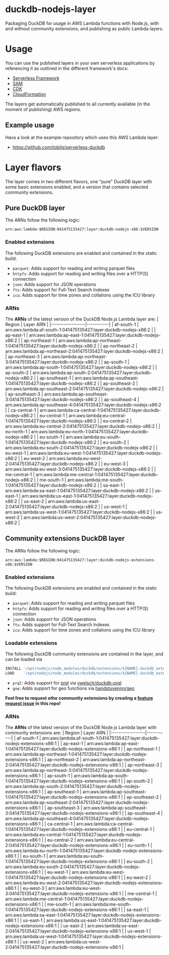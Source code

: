 # duckdb-nodejs-layer
Packaging DuckDB for usage in AWS Lambda functions with Node.js, with and without community extensions, and publishing as public Lambda layers.

# Usage
You can use the published layers in your own serverless applications by referencing it as outlined in the different framework's docs:

* [Serverless Framework](https://www.serverless.com/framework/docs/providers/aws/guide/serverless.yml/#functions)
* [SAM](https://aws.amazon.com/blogs/compute/working-with-aws-lambda-and-lambda-layers-in-aws-sam/)
* [CDK](https://docs.aws.amazon.com/cdk/api/v1/docs/aws-lambda-readme.html#layers)
* [CloudFormation](https://docs.aws.amazon.com/AWSCloudFormation/latest/UserGuide/aws-resource-lambda-function.html#cfn-lambda-function-layers)

The layers get automatically published to all currently available (in the moment of publishing) AWS regions.

## Example usage
Hava a look at the example repository which uses this AWS Lambda layer:

* https://github.com/tobilg/serverless-duckdb

# Layer flavors
The layer comes in two different flavors, one "pure" DuckDB layer with some basic extensions enabled, and a version that contains selected community extensions.

## Pure DuckDB layer
The ARNs follow the following logic:
```text
arn:aws:lambda:$REGION:041475135427:layer:duckdb-nodejs-x86:$VERSION
```

### Enabled extensions
The following DuckDB extensions are enabled and contained in the static build:

* `parquet`: Adds support for reading and writing parquet files
* `httpfs`: Adds support for reading and writing files over a HTTP(S) connection
* `json`: Adds support for JSON operations
* `fts`: Adds support for Full-Text Search Indexes
* `icu`: Adds support for time zones and collations using the ICU library

### ARNs

The **ARNs** of the latest version of the DuckDB Node.js Lambda layer are:
| Region          | Layer ARN |
|-----------------|-----------|
| af-south-1 | arn:aws:lambda:af-south-1:041475135427:layer:duckdb-nodejs-x86:2 |
| ap-east-1 | arn:aws:lambda:ap-east-1:041475135427:layer:duckdb-nodejs-x86:2 |
| ap-northeast-1 | arn:aws:lambda:ap-northeast-1:041475135427:layer:duckdb-nodejs-x86:2 |
| ap-northeast-2 | arn:aws:lambda:ap-northeast-2:041475135427:layer:duckdb-nodejs-x86:2 |
| ap-northeast-3 | arn:aws:lambda:ap-northeast-3:041475135427:layer:duckdb-nodejs-x86:2 |
| ap-south-1 | arn:aws:lambda:ap-south-1:041475135427:layer:duckdb-nodejs-x86:2 |
| ap-south-2 | arn:aws:lambda:ap-south-2:041475135427:layer:duckdb-nodejs-x86:2 |
| ap-southeast-1 | arn:aws:lambda:ap-southeast-1:041475135427:layer:duckdb-nodejs-x86:2 |
| ap-southeast-2 | arn:aws:lambda:ap-southeast-2:041475135427:layer:duckdb-nodejs-x86:2 |
| ap-southeast-3 | arn:aws:lambda:ap-southeast-3:041475135427:layer:duckdb-nodejs-x86:2 |
| ap-southeast-4 | arn:aws:lambda:ap-southeast-4:041475135427:layer:duckdb-nodejs-x86:2 |
| ca-central-1 | arn:aws:lambda:ca-central-1:041475135427:layer:duckdb-nodejs-x86:2 |
| eu-central-1 | arn:aws:lambda:eu-central-1:041475135427:layer:duckdb-nodejs-x86:2 |
| eu-central-2 | arn:aws:lambda:eu-central-2:041475135427:layer:duckdb-nodejs-x86:2 |
| eu-north-1 | arn:aws:lambda:eu-north-1:041475135427:layer:duckdb-nodejs-x86:2 |
| eu-south-1 | arn:aws:lambda:eu-south-1:041475135427:layer:duckdb-nodejs-x86:2 |
| eu-south-2 | arn:aws:lambda:eu-south-2:041475135427:layer:duckdb-nodejs-x86:2 |
| eu-west-1 | arn:aws:lambda:eu-west-1:041475135427:layer:duckdb-nodejs-x86:2 |
| eu-west-2 | arn:aws:lambda:eu-west-2:041475135427:layer:duckdb-nodejs-x86:2 |
| eu-west-3 | arn:aws:lambda:eu-west-3:041475135427:layer:duckdb-nodejs-x86:2 |
| me-central-1 | arn:aws:lambda:me-central-1:041475135427:layer:duckdb-nodejs-x86:2 |
| me-south-1 | arn:aws:lambda:me-south-1:041475135427:layer:duckdb-nodejs-x86:2 |
| sa-east-1 | arn:aws:lambda:sa-east-1:041475135427:layer:duckdb-nodejs-x86:2 |
| us-east-1 | arn:aws:lambda:us-east-1:041475135427:layer:duckdb-nodejs-x86:2 |
| us-east-2 | arn:aws:lambda:us-east-2:041475135427:layer:duckdb-nodejs-x86:2 |
| us-west-1 | arn:aws:lambda:us-west-1:041475135427:layer:duckdb-nodejs-x86:2 |
| us-west-2 | arn:aws:lambda:us-west-2:041475135427:layer:duckdb-nodejs-x86:2 |

## Community extensions DuckDB layer
The ARNs follow the following logic:
```text
arn:aws:lambda:$REGION:041475135427:layer:duckdb-nodejs-extensions-x86:$VERSION
```

### Enabled extensions
The following DuckDB extensions are enabled and contained in the static build:

* `parquet`: Adds support for reading and writing parquet files
* `httpfs`: Adds support for reading and writing files over a HTTP(S) connection
* `json`: Adds support for JSON operations
* `fts`: Adds support for Full-Text Search Indexes
* `icu`: Adds support for time zones and collations using the ICU library

### Loadable extensions
The following DuckDB community extensions are contained in the layer, and can be loaded via

```sql
INSTALL '/opt/nodejs/node_modules/duckdb/extensions/${NAME}.duckdb_extension';
LOAD    '/opt/nodejs/node_modules/duckdb/extensions/${NAME}.duckdb_extension';
```

* `prql`: Adds support for [prql](https://prql-lang.org/) via [ywelsch/duckdb-prql](https://github.com/ywelsch/duckdb-prql)
* `goe`: Adds support for geo functions via [handstuyennn/geo](https://github.com/handstuyennn/geo)

**Feel free to request othe community extensions by creating a [feature request issue](https://github.com/tobilg/duckdb-nodejs-layer/issues) in this repo!**

### ARNs

The **ARNs** of the latest version of the DuckDB Node.js Lambda layer with community extensions are:
| Region          | Layer ARN |
|-----------------|-----------|
| af-south-1 | arn:aws:lambda:af-south-1:041475135427:layer:duckdb-nodejs-extensions-x86:1 |
| ap-east-1 | arn:aws:lambda:ap-east-1:041475135427:layer:duckdb-nodejs-extensions-x86:1 |
| ap-northeast-1 | arn:aws:lambda:ap-northeast-1:041475135427:layer:duckdb-nodejs-extensions-x86:1 |
| ap-northeast-2 | arn:aws:lambda:ap-northeast-2:041475135427:layer:duckdb-nodejs-extensions-x86:1 |
| ap-northeast-3 | arn:aws:lambda:ap-northeast-3:041475135427:layer:duckdb-nodejs-extensions-x86:1 |
| ap-south-1 | arn:aws:lambda:ap-south-1:041475135427:layer:duckdb-nodejs-extensions-x86:1 |
| ap-south-2 | arn:aws:lambda:ap-south-2:041475135427:layer:duckdb-nodejs-extensions-x86:1 |
| ap-southeast-1 | arn:aws:lambda:ap-southeast-1:041475135427:layer:duckdb-nodejs-extensions-x86:1 |
| ap-southeast-2 | arn:aws:lambda:ap-southeast-2:041475135427:layer:duckdb-nodejs-extensions-x86:1 |
| ap-southeast-3 | arn:aws:lambda:ap-southeast-3:041475135427:layer:duckdb-nodejs-extensions-x86:1 |
| ap-southeast-4 | arn:aws:lambda:ap-southeast-4:041475135427:layer:duckdb-nodejs-extensions-x86:1 |
| ca-central-1 | arn:aws:lambda:ca-central-1:041475135427:layer:duckdb-nodejs-extensions-x86:1 |
| eu-central-1 | arn:aws:lambda:eu-central-1:041475135427:layer:duckdb-nodejs-extensions-x86:1 |
| eu-central-2 | arn:aws:lambda:eu-central-2:041475135427:layer:duckdb-nodejs-extensions-x86:1 |
| eu-north-1 | arn:aws:lambda:eu-north-1:041475135427:layer:duckdb-nodejs-extensions-x86:1 |
| eu-south-1 | arn:aws:lambda:eu-south-1:041475135427:layer:duckdb-nodejs-extensions-x86:1 |
| eu-south-2 | arn:aws:lambda:eu-south-2:041475135427:layer:duckdb-nodejs-extensions-x86:1 |
| eu-west-1 | arn:aws:lambda:eu-west-1:041475135427:layer:duckdb-nodejs-extensions-x86:1 |
| eu-west-2 | arn:aws:lambda:eu-west-2:041475135427:layer:duckdb-nodejs-extensions-x86:1 |
| eu-west-3 | arn:aws:lambda:eu-west-3:041475135427:layer:duckdb-nodejs-extensions-x86:1 |
| me-central-1 | arn:aws:lambda:me-central-1:041475135427:layer:duckdb-nodejs-extensions-x86:1 |
| me-south-1 | arn:aws:lambda:me-south-1:041475135427:layer:duckdb-nodejs-extensions-x86:1 |
| sa-east-1 | arn:aws:lambda:sa-east-1:041475135427:layer:duckdb-nodejs-extensions-x86:1 |
| us-east-1 | arn:aws:lambda:us-east-1:041475135427:layer:duckdb-nodejs-extensions-x86:1 |
| us-east-2 | arn:aws:lambda:us-east-2:041475135427:layer:duckdb-nodejs-extensions-x86:1 |
| us-west-1 | arn:aws:lambda:us-west-1:041475135427:layer:duckdb-nodejs-extensions-x86:1 |
| us-west-2 | arn:aws:lambda:us-west-2:041475135427:layer:duckdb-nodejs-extensions-x86:1 |
